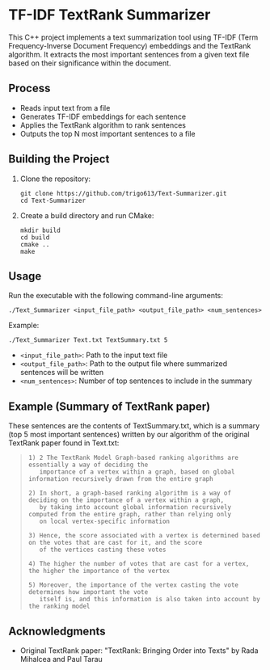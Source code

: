 # TF-IDF TextRank Summarizer

This C++ project implements a text summarization tool using TF-IDF (Term Frequency-Inverse Document Frequency) embeddings and the TextRank algorithm. It extracts the most important sentences from a given text file based on their significance within the document.

## Process

- Reads input text from a file
- Generates TF-IDF embeddings for each sentence
- Applies the TextRank algorithm to rank sentences
- Outputs the top N most important sentences to a file

## Building the Project

1. Clone the repository:
   ```
   git clone https://github.com/trigo613/Text-Summarizer.git
   cd Text-Summarizer
   ```

2. Create a build directory and run CMake:
   ```
   mkdir build
   cd build
   cmake ..
   make
   ```

## Usage

Run the executable with the following command-line arguments:

```
./Text_Summarizer <input_file_path> <output_file_path> <num_sentences>
```

Example:
```
./Text_Summarizer Text.txt TextSummary.txt 5
```

- `<input_file_path>`: Path to the input text file
- `<output_file_path>`: Path to the output file where summarized sentences will be written
- `<num_sentences>`: Number of top sentences to include in the summary



## Example (Summary of TextRank paper)

These sentences are the contents of TextSummary.txt, which is a summary (top 5 most important sentences) written by our algorithm of the original TextRank paper found in Text.txt:

>```
> 1) 2 The TextRank Model Graph-based ranking algorithms are essentially a way of deciding the
>    importance of a vertex within a graph, based on global information recursively drawn from the entire graph
>
> 2) In short, a graph-based ranking algorithm is a way of deciding on the importance of a vertex within a graph,
>    by taking into account global information recursively computed from the entire graph, rather than relying only
>    on local vertex-specific information
>
> 3) Hence, the score associated with a vertex is determined based on the votes that are cast for it, and the score
>    of the vertices casting these votes
>
> 4) The higher the number of votes that are cast for a vertex, the higher the importance of the vertex
>
> 5) Moreover, the importance of the vertex casting the vote determines how important the vote
>    itself is, and this information is also taken into account by the ranking model
>```

## Acknowledgments

- Original TextRank paper: "TextRank: Bringing Order into Texts" by Rada Mihalcea and Paul Tarau

